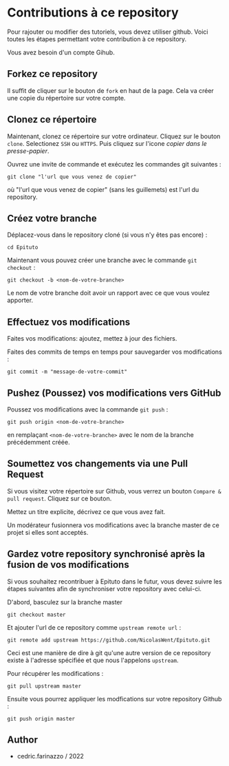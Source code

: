# Contributions à ce repository

Pour rajouter ou modifier des tutoriels, vous devez utiliser github.
Voici toutes les étapes permettant votre contribution à ce repository.

Vous avez besoin d'un compte Gihub.

## Forkez ce repository

Il suffit de cliquer sur le bouton de ``fork`` en haut de la page.
Cela va créer une copie du répertoire sur votre compte.

## Clonez ce répertoire

Maintenant, clonez ce répertoire sur votre ordinateur. 
Cliquez sur le bouton ``clone``. Selectionez ``SSH`` ou ``HTTPS``.
Puis cliquez sur l'icone *copier dans le presse-papier*.

Ouvrez une invite de commande et exécutez les commandes git suivantes :

```
git clone "l'url que vous venez de copier"
```
où "l'url que vous venez de copier" (sans les guillemets) est l'url du repository. 


## Créez votre branche

Déplacez-vous dans le repository cloné (si vous n'y êtes pas encore) :

```
cd Epituto
```
Maintenant vous pouvez créer une branche avec le commande `git checkout` :
```
git checkout -b <nom-de-votre-branche>
```
Le nom de votre branche doit avoir un rapport avec ce que vous voulez apporter.


## Effectuez vos modifications

Faites vos modifications: ajoutez, mettez à jour des fichiers.

Faites des commits de temps en temps pour sauvegarder vos modifications :

```
git commit -m "message-de-votre-commit"
```

## Pushez (Poussez) vos modifications vers GitHub

Poussez vos modifications avec la commande `git push` :
```
git push origin <nom-de-votre-branche>
```
en remplaçant ``<nom-de-votre-branche>`` avec le nom de la branche précédemment créée.

## Soumettez vos changements via une Pull Request

Si vous visitez votre répertoire sur Github, vous verrez un bouton  `Compare & pull request`.  Cliquez sur ce bouton.

Mettez un titre explicite, décrivez ce que vous avez fait.

Un modérateur fusionnera vos modifications avec la branche master de ce projet si elles sont acceptés.


## Gardez votre repository synchronisé après la fusion de vos modifications

Si vous souhaitez recontribuer à Epituto dans le futur, vous devez suivre les étapes suivantes afin de synchroniser votre repository
avec celui-ci.

D'abord, basculez sur la branche master
 ```
 git checkout master
 ```

Et ajouter l'url de ce repository comme  `upstream remote url` :
```
git remote add upstream https://github.com/NicolasWent/Epituto.git
```
Ceci est une manière de dire à git qu'une autre version de ce repository existe à l'adresse spécifiée et que nous l'appelons  `upstream`.

Pour récupérer les modifications : 
```
git pull upstream master
```

Ensuite vous pourrez appliquer les modfications sur votre repository Github : 
```
git push origin master
```

## Author
* cedric.farinazzo / 2022
